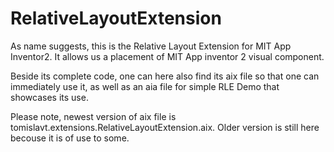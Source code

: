# RelativeLayoutExtension

As name suggests, this is the Relative Layout Extension for MIT App Inventor2. It allows us a placement of MIT App inventor 2 visual component. 

Beside its complete code, one can here also find its aix file so that one can immediately use it, as well as an aia file for simple RLE Demo that showcases its use. 

Please note, newest version of aix file is tomislavt.extensions.RelativeLayoutExtension.aix. Older version is still here becouse it is of use to some.

